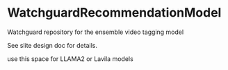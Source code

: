 # WatchguardRecommendationModel
Watchguard repository for the ensemble video tagging model

See slite design doc for details.
 
use this space for LLAMA2 or Lavila models
